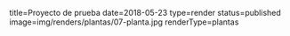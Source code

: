 title=Proyecto de prueba
date=2018-05-23
type=render
status=published
image=img/renders/plantas/07-planta.jpg
renderType=plantas
~~~~~~